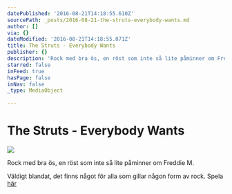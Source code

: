 ```yaml
---
datePublished: '2016-08-21T14:18:55.610Z'
sourcePath: _posts/2016-08-21-the-struts-everybody-wants.md
author: []
via: {}
dateModified: '2016-08-21T14:18:55.071Z'
title: The Struts - Everybody Wants
publisher: {}
description: 'Rock med bra ös, en röst som inte så lite påminner om Freddie M.'
starred: false
inFeed: true
hasPage: false
inNav: false
_type: MediaObject

---
```

# The Struts - Everybody Wants
![](https://the-grid-user-content.s3-us-west-2.amazonaws.com/d9f4dc6f-3d47-44c5-ad78-56db90630f5b.jpg)

Rock med bra ös, en röst som inte så lite påminner om Freddie M.

Väldigt blandat, det finns något för alla som gillar någon form av rock. Spela [här][0]

[0]: https://open.spotify.com/album/5jQD9aAuIOy8LIGkVlgVKq